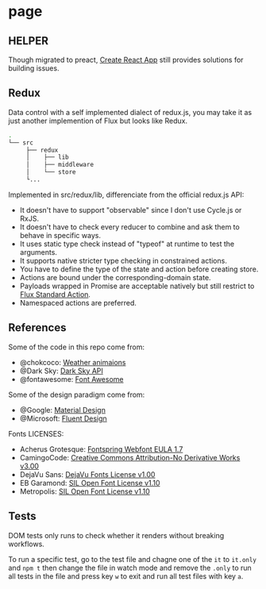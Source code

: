 # page

## HELPER

Though migrated to preact, [Create React App](https://github.com/facebookincubator/create-react-app/blob/master/packages/react-scripts/template/README.md) still provides solutions for building issues.

## Redux

Data control with a self implemented dialect of redux.js, you may take it as just another implemention of Flux but looks like Redux.

```bash
.
└── src
     ├── redux
     │    ├── lib
     │    ├── middleware
     │    └── store
     └...
```

Implemented in src/redux/lib, differenciate from the official redux.js API:

- It doesn't have to support "observable" since I don't use Cycle.js or RxJS.
- It doesn't have to check every reducer to combine and ask them to behave in specific ways.
- It uses static type check instead of "typeof" at runtime to test the arguments.
- It supports native stricter type checking in constrained actions.
- You have to define the type of the state and action before creating store.
- Actions are bound under the corresponding-domain state.
- Payloads wrapped in Promise are acceptable natively but still restrict to [Flux Standard Action](https://github.com/redux-utilities/flux-standard-action).
- Namespaced actions are preferred.

## References

Some of the code in this repo come from:

- @chokcoco: [Weather animaions](http://chokcoco.github.io/magicCss/html/index.html)
- @Dark Sky: [Dark Sky API](https://darksky.net/dev)
- @fontawesome: [Font Awesome](https://fontawesome.com/icons)

Some of the design paradigm come from:

- @Google: [Material Design](https://material.io/design/#)
- @Microsoft: [Fluent Design](https://docs.microsoft.com/en-us/windows/uwp/design/style/)

Fonts LICENSES:

- Acherus Grotesque: [Fontspring Webfont EULA 1.7](https://www.fontspring.com/lic/zwpbi0u3jq)
- CamingoCode: [Creative Commons Attribution-No Derivative Works v3.00](https://www.fontsquirrel.com/license/camingocode)
- DejaVu Sans: [DejaVu Fonts License v1.00](https://www.fontsquirrel.com/license/dejavu-sans)
- EB Garamond: [SIL Open Font License v1.10](https://www.fontsquirrel.com/license/eb-garamond)
- Metropolis: [SIL Open Font License v1.10](https://www.fontsquirrel.com/license/metropolis)

## Tests

DOM tests only runs to check whether it renders without breaking workflows.

To run a specific test, go to the test file and chagne one of the `it` to `it.only` and `npm t` then change the file in watch mode and remove the `.only` to run all tests in the file and press key `w` to exit and run all test files with key `a`.
